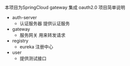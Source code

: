 本项目为SpringCloud gateway 集成 oauth2.0
项目简单说明
- auth-server
   - 认证服务器 提供认证服务
- gateway
   - 服务网关 用来转发请求
- registry 
   - eureka 注册中心
- user
   - 提供测试接口         

